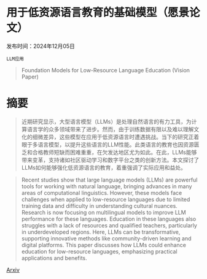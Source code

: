 # 用于低资源语言教育的基础模型（愿景论文）

发布时间：2024年12月05日

`LLM应用`

> Foundation Models for Low-Resource Language Education (Vision Paper)

# 摘要

> 近期研究显示，大型语言模型（LLMs）是处理自然语言的有力工具，为计算语言学的众多领域带来了进步。然而，由于训练数据有限以及难以理解文化的细微差异，这些模型在应用于低资源语言时遭遇挑战。当下的研究正着眼于多语言模型，以提升这些语言的LLM性能。此类语言的教育也因资源匮乏和合格教师短缺而困难重重，在欠发达地区尤为如此。在此，LLMs能够带来变革，支持诸如社区驱动学习和数字平台之类的创新方法。本文探讨了LLMs如何能够强化低资源语言的教育，着重强调了实际应用和益处。

> Recent studies show that large language models (LLMs) are powerful tools for working with natural language, bringing advances in many areas of computational linguistics. However, these models face challenges when applied to low-resource languages due to limited training data and difficulty in understanding cultural nuances. Research is now focusing on multilingual models to improve LLM performance for these languages. Education in these languages also struggles with a lack of resources and qualified teachers, particularly in underdeveloped regions. Here, LLMs can be transformative, supporting innovative methods like community-driven learning and digital platforms. This paper discusses how LLMs could enhance education for low-resource languages, emphasizing practical applications and benefits.

[Arxiv](https://arxiv.org/abs/2412.04774)